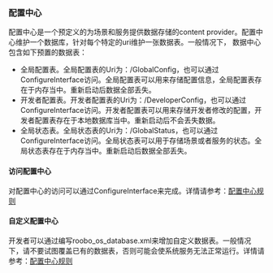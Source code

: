 ### 配置中心

配置中心是一个预定义的为场景和服务提供数据存储的content provider。配置中心维护一个数据库，针对每个特定的uri维护一张数据表。一般情况下， 数据中心包含如下预置的数据表：
* 全局配置表。全局配置表的Uri为：/GlobalConfig，也可以通过ConfigureInterface访问。全局配置表可以用来存储配置信息，全局配置表存在于内存当中。重新启动后数据全部丢失。
* 开发者配置表。开发者配置表的Uri为：/DeveloperConfig，也可以通过ConfigureInterface访问。开发者配置表可以用来存储开发者修改的配置，开发者配置表存在于本地数据库当中。重新启动后不会丢失数据。
* 全局状态表。全局状态表的Uri为：/GlobalStatus，也可以通过ConfigureInterface访问。全局状态表可以用于存储场景或者服务的状态。全局状态表存在于内存当中。重新启动后数据全部丢失。

#### 访问配置中心
对配置中心的访问可以通过ConfigureInterface来完成。详情请参考：[配置中心规则](configure_rules.md)

#### 自定义配置中心
开发者可以通过编写roobo_os_database.xml来增加自定义数据表。一般情况下，请不要试图覆盖已有的数据表，否则可能会使系统服务无法正常运行。详情请参考：[配置中心规则](configure_rules.md)
